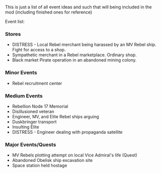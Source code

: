 This is just a list of all event ideas and such that will being included in the mod (including finished ones for reference)

Event list:

### Stores

* DISTRESS - Local Rebel merchant being harassed by an MV Rebel ship. Fight for access to a shop.
* Sympathetic merchant in a Rebel marketplace. Ordinary shop.
* Black market Pirate operation in an abandoned mining colony.

### Minor Events

* Rebel recruitment center

### Medium Events

* Rebellion Node 17 Memorial
* Disillusioned veteran
* Engineer, MV, and Elite Rebel ships arguing
* Duskbringer transport
* Insulting Elite
* DISTRESS - Engineer dealing with propaganda satellite

### Major Events/Quests

* MV Rebels plotting attempt on local Vice Admiral's life (Quest)
* Abandoned Obelisk ship excavation site
* Space station held hostage
